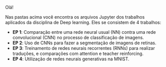 Olá! 

Nas pastas acima você encontra os arquivos Jupyter dos trabalhos aplicados da disciplina de Deep learning. Eles se consistem de 4 trabalhos: 
 - **EP 1**: Comparação entre uma rede neural usual (NN) contra uma rede convolucional (CNN) no processo de classificação de imagens. 
 - **EP 2**: Uso de CNNs para fazer a segmentação de imagens de retinas. 
 - **EP 3**: Treinamento de redes neurais recorrentes (RNNs) para realizar traduções, e comparações com attention e teacher reinforcing. 
 - **EP 4**: Utilização de redes neurais generativas na MNIST. 
